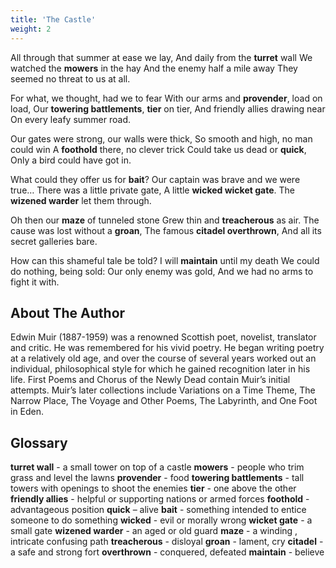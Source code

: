 ```yaml
---
title: 'The Castle'
weight: 2
---
```


All through that summer at ease we lay,
And daily from the **turret** wall
We watched the **mowers** in the hay
And the enemy half a mile away
They seemed no threat to us at all.

For what, we thought, had we to fear
With our arms and **provender**, load on load,
Our **towering battlements**, **tier** on tier,
And friendly allies drawing near
On every leafy summer road.

Our gates were strong, our walls were thick,
So smooth and high, no man could win
A **foothold** there, no clever trick
Could take us dead or **quick**,
Only a bird could have got in.

What could they offer us for **bait**?
Our captain was brave and we were true…
There was a little private gate,
A little **wicked wicket gate**.
The **wizened warder** let them through.

Oh then our **maze** of tunneled stone
Grew thin and **treacherous** as air.
The cause was lost without a **groan**,
The famous **citadel overthrown**,
And all its secret galleries bare.

How can this shameful tale be told?
I will **maintain** until my death
We could do nothing, being sold:
Our only enemy was gold,
And we had no arms to fight it with.

## About The Author

Edwin Muir (1887-1959) was a renowned Scottish poet, novelist, translator and critic. He was remembered for his vivid poetry. He began writing poetry at a relatively old age, and over the course of several years worked out an individual, philosophical style for which he gained recognition later in his life. First Poems and Chorus of the Newly Dead contain Muir’s initial attempts. Muir’s later collections include Variations on a Time Theme, The Narrow Place, The Voyage and Other Poems, The Labyrinth, and One Foot in Eden.

## Glossary

**turret wall** - a small tower on top of a castle 
**mowers** - people who trim grass and level the lawns 
**provender** - food 
**towering battlements** - tall towers with openings to shoot the enemies 
**tier** - one above the other 
**friendly allies** - helpful or supporting nations or armed forces 
**foothold** - advantageous position 
**quick** – alive
**bait** - something intended to entice someone to do something 
**wicked** - evil or morally wrong 
**wicket gate** - a small gate 
**wizened warder** - an aged or old guard 
**maze** - a winding , intricate confusing path 
**treacherous** - disloyal 
**groan** - lament, cry 
**citadel** - a safe and strong fort 
**overthrown** - conquered, defeated 
**maintain** - believe
